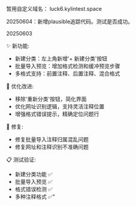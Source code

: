 暂用自定义域名：
luck6.kylintest.space


20250604：新增plausible追踪代码。测试是否成功。

20250603

✨ 新功能:
- 新建分类：左上角新增'+ 新建分类'按钮
- 批量导入预览：增加格式检测和缓冲预览步骤
- 多格式支持：前置注释、后置注释、混合格式

🔧 优化改进:
- 移除'重新分类'按钮，简化界面
- 优化网址识别逻辑，支持灵活注释位置
- 增强格式错误提示，精确定位问题行

🐛 修复:
- 修复批量导入注释归属混乱问题
- 修复网址和注释识别不准确问题

📋 测试验证:
- 新建分类功能 ✅
- 批量导入预览 ✅  
- 格式错误检测 ✅
- 多种注释格式 ✅"
